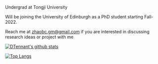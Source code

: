 Undergrad at Tongji University

Will be joining the University of Edinburgh as a PhD student starting Fall-2022.

Reach me at zhaobc.gm@gmail.com if you are interested in discussing research ideas or project with me

[![DTennant's github stats](https://github-readme-stats.vercel.app/api?username=DTennant&show_icons=true)](https://github.com/DTennant/)


[![Top Langs](https://github-readme-stats.vercel.app/api/top-langs/?username=DTennant&layout=compact)](https://github.com/Christmas/github-readme-stats)

<!--
**DTennant/DTennant** is a ✨ _special_ ✨ repository because its `README.md` (this file) appears on your GitHub profile.

Here are some ideas to get you started:

- 🔭 I’m currently working on ...
- 🌱 I’m currently learning ...
- 👯 I’m looking to collaborate on ...
- 🤔 I’m looking for help with ...
- 💬 Ask me about ...
- 📫 How to reach me: ...
- 😄 Pronouns: ...
- ⚡ Fun fact: ...
-->
